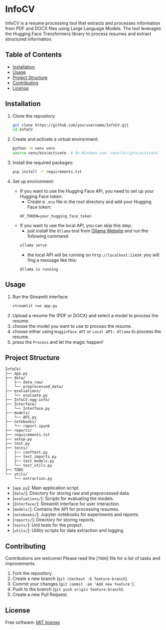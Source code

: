 # InfoCV

InfoCV is a resume processing tool that extracts and processes information from PDF and DOCX files using Large Language Models. The tool leverages the Hugging Face Transformers library to process resumes and extract structured information.

## Table of Contents

- [Installation](#installation)
- [Usage](#usage)
- [Project Structure](#project-structure)
- [Contributing](#contributing)
- [License](#license)

## Installation

1. Clone the repository:
    ```sh
    git clone https://github.com/yourusername/InfoCV.git
    cd InfoCV
    ```

2. Create and activate a virtual environment:
    ```sh
    python -m venv venv
    source venv/bin/activate  # On Windows use `venv\Scripts\activate`
    ```

3. Install the required packages:
    ```sh
    pip install -r requirements.txt
    ```

4. Set up environment:
    - If you want to use the Hugging Face API, you need to set up your Hugging Face token.
        - Create a `.env` file in the root directory and add your Hugging Face token:
        ```env
        HF_TOKEN=your_hugging_face_token
        ```
    - If you want to use the local API, you can skip this step.
        - just install the `Ollama` tool from [Ollama Website](https://ollama.com/)
        and run the following command:
        ```sh
        ollama serve
        ```
        - the local API will be running on `http://localhost:11434`: you will fing a message like this:
        ```plaintext
        Ollama is running
        ```

## Usage

1. Run the Streamlit interface:
    ```sh
    streamlit run app.py
    ```
2. Upload a resume file (PDF or DOCX) and select a model to process the resume.
3. choose the model you want to use to process the resume.
4. choose either using `HugginFace API` or `Local API: Ollama` to process the resume.
5. press the `Process` and let the magic happen!

## Project Structure

```plaintext
InfoCV/
├── app.py
├── data/
│   ├── data_raw/
│   └── preprocessed_data/
├── evaluations/
│   └── evaluate.py
├── InfoCV.egg-info/
├── Interface/
│   └── Interface.py
├── models/
│   └── API.py
├── notebooks/
│   └── raport.ipynb
├── reports/
├── requirements.txt
├── setup.py
├── test.py
├── tests/
│   ├── conftest.py
│   ├── test_imports.py
│   ├── test_models.py
│   └── test_utils.py
├── TODO
└── utils/
    └── extraction.py
```

- [`app.py`]: Main application script.
- [`data/`]: Directory for storing raw and preprocessed data.
- [`evaluations/`]: Scripts for evaluating the models.
- [`Interface/`]: Streamlit interface for user interaction.
- [`models/`]: Contains the API for processing resumes.
- [`notebooks/`]: Jupyter notebooks for experiments and reports.
- [`reports/`]: Directory for storing reports.
- [`tests/`]: Unit tests for the project.
- [`utils/`]: Utility scripts for data extraction and logging.

## Contributing

Contributions are welcome! Please read the [`TODO`] file for a list of tasks and improvements.

1. Fork the repository.
2. Create a new branch (`git checkout -b feature-branch`).
3. Commit your changes (`git commit -am 'Add new feature'`).
4. Push to the branch (`git push origin feature-branch`).
5. Create a new Pull Request.

## License
Free software: [MIT license](LICENSE)
